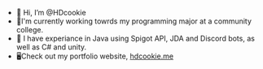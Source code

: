 - 👋 Hi, I’m @HDcookie
- 🏫I'm currently working towrds my programming major at a community college.
- 👀 I have experiance in Java using Spigot API, JDA and Discord bots, as well as C# and unity.
- 🖥️Check out my portfolio website, [hdcookie.me](https://hdcookie.me/)
<!---
HDcookie/HDcookie is a ✨ special ✨ repository because its `README.md` (this file) appears on your GitHub profile.
You can click the Preview link to take a look at your changes.
--->
